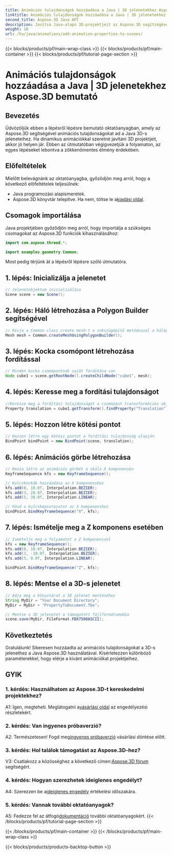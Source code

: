 ```yaml
---
title: Animációs tulajdonságok hozzáadása a Java | 3D jelenetekhez Aspose.3D bemutató
linktitle: Animációs tulajdonságok hozzáadása a Java | 3D jelenetekhez Aspose.3D bemutató
second_title: Aspose.3D Java API
description: Javítsa Java-alapú 3D-projektjeit az Aspose.3D segítségével. Kövesse oktatóanyagunkat az animációs tulajdonságok zökkenőmentes hozzáadásához.
weight: 10
url: /hu/java/animations/add-animation-properties-to-scenes/
---
```


{{< blocks/products/pf/main-wrap-class >}}
{{< blocks/products/pf/main-container >}}
{{< blocks/products/pf/tutorial-page-section >}}

# Animációs tulajdonságok hozzáadása a Java | 3D jelenetekhez Aspose.3D bemutató

## Bevezetés

Üdvözöljük ebben a lépésről lépésre bemutató oktatóanyagban, amely az Aspose.3D segítségével animációs tulajdonságokat ad a Java 3D-s jeleneteihez. Ha dinamikus animációkkal szeretné javítani 3D projektjeit, akkor jó helyen jár. Ebben az útmutatóban végigvezetjük a folyamaton, az egyes lépéseket lebontva a zökkenőmentes élmény érdekében.

## Előfeltételek

Mielőtt belevágnánk az oktatóanyagba, győződjön meg arról, hogy a következő előfeltételek teljesülnek:

- Java programozási alapismeretek.
-  Aspose.3D könyvtár telepítve. Ha nem, töltse le a[kiadási oldal](https://releases.aspose.com/3d/java/).

## Csomagok importálása

Java projektjében győződjön meg arról, hogy importálja a szükséges csomagokat az Aspose.3D funkciók kihasználásához:

```java
import com.aspose.threed.*;

import examples.geometry.Common;
```

Most pedig térjünk át a lépésről lépésre szóló útmutatóra.

## 1. lépés: Inicializálja a jelenetet

```java
// Jelenetobjektum inicializálása
Scene scene = new Scene();
```

## 2. lépés: Háló létrehozása a Polygon Builder segítségével

```java
// Hívja a Common class create mesh-t a sokszögépítő metódussal a hálópéldány beállításához
Mesh mesh = Common.createMeshUsingPolygonBuilder();
```

## 3. lépés: Kocka csomópont létrehozása fordítással

```java
// Minden kocka csomópontnak saját fordítása van
Node cube1 = scene.getRootNode().createChildNode("cube1", mesh);
```

## 4. lépés: Keresse meg a fordítási tulajdonságot

```java
//Keresse meg a fordítási tulajdonságot a csomópont transzformációs objektumán
Property translation = cube1.getTransform().findProperty("Translation");
```

## 5. lépés: Hozzon létre kötési pontot

```java
// Hozzon létre egy kötési pontot a fordítási tulajdonság alapján
BindPoint bindPoint = new BindPoint(scene, translation);
```

## 6. lépés: Animációs görbe létrehozása

```java
// Hozza létre az animációs görbét a skála X komponensén
KeyframeSequence kfs = new KeyframeSequence();

// Kulcskockák hozzáadása az X komponenshez
kfs.add(0, 10.0f, Interpolation.BEZIER);
kfs.add(3, 20.0f, Interpolation.BEZIER);
kfs.add(5, 30.0f, Interpolation.LINEAR);

// Kösd a kulcsképsorozatot az X komponenshez
bindPoint.bindKeyframeSequence("X", kfs);
```

## 7. lépés: Ismételje meg a Z komponens esetében

```java
// Ismételje meg a folyamatot a Z komponenssel
kfs = new KeyframeSequence();
kfs.add(0, 10.0f, Interpolation.BEZIER);
kfs.add(3, -10.0f, Interpolation.BEZIER);
kfs.add(5, 0.0f, Interpolation.LINEAR);

bindPoint.bindKeyframeSequence("Z", kfs);
```

## 8. lépés: Mentse el a 3D-s jelenetet

```java
// Adja meg a könyvtárat a 3D jelenet mentéséhez
String MyDir = "Your Document Directory";
MyDir = MyDir + "PropertyToDocument.fbx";

// Mentse a 3D jelenetet a támogatott fájlformátumokba
scene.save(MyDir, FileFormat.FBX7500ASCII);
```

## Következtetés

Gratulálunk! Sikeresen hozzáadta az animációs tulajdonságokat a 3D-s jelenethez a Java Aspose.3D használatával. Kísérletezzen különböző paraméterekkel, hogy elérje a kívánt animációkat projektjeihez.

## GYIK

### 1. kérdés: Használhatom az Aspose.3D-t kereskedelmi projektekhez?

 A1: Igen, megteheti. Meglátogatni a[vásárlási oldal](https://purchase.aspose.com/buy) az engedélyezési részletekért.

### 2. kérdés: Van ingyenes próbaverzió?

 A2: Természetesen! Fogd meg[ingyenes próbaverzió](https://releases.aspose.com/) vásárlási döntése előtt.

### 3. kérdés: Hol találok támogatást az Aspose.3D-hez?

V3: Csatlakozz a közösséghez a következő címen:[Aspose.3D fórum](https://forum.aspose.com/c/3d/18) segítségért.

### 4. kérdés: Hogyan szerezhetek ideiglenes engedélyt?

 A4: Szerezzen be a[ideiglenes engedély](https://purchase.aspose.com/temporary-license/) értékelési időszakára.

### 5. kérdés: Vannak további oktatóanyagok?

 A5: Fedezze fel az átfogó[dokumentáció](https://reference.aspose.com/3d/java/) további oktatóanyagokért.
{{< /blocks/products/pf/tutorial-page-section >}}

{{< /blocks/products/pf/main-container >}}
{{< /blocks/products/pf/main-wrap-class >}}

{{< blocks/products/products-backtop-button >}}
